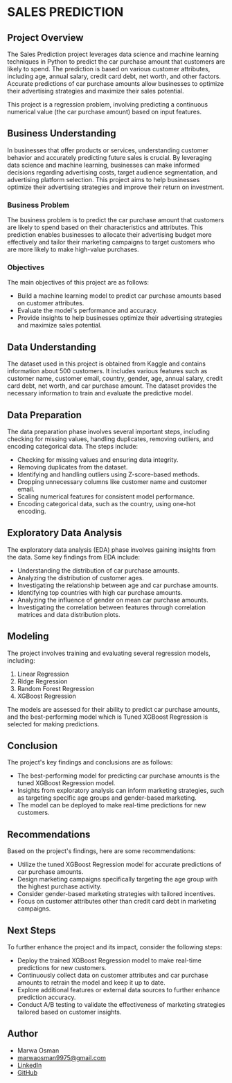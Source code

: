 # **SALES PREDICTION**

## **Project Overview**

The Sales Prediction project leverages data science and machine learning techniques in Python to predict the car purchase amount that customers are likely to spend. The prediction is based on various customer attributes, including age, annual salary, credit card debt, net worth, and other factors. Accurate predictions of car purchase amounts allow businesses to optimize their advertising strategies and maximize their sales potential.

This project is a regression problem, involving predicting a continuous numerical value (the car purchase amount) based on input features.

## **Business Understanding**

In businesses that offer products or services, understanding customer behavior and accurately predicting future sales is crucial. By leveraging data science and machine learning, businesses can make informed decisions regarding advertising costs, target audience segmentation, and advertising platform selection. This project aims to help businesses optimize their advertising strategies and improve their return on investment.

### **Business Problem**

The business problem is to predict the car purchase amount that customers are likely to spend based on their characteristics and attributes. This prediction enables businesses to allocate their advertising budget more effectively and tailor their marketing campaigns to target customers who are more likely to make high-value purchases.

### **Objectives**

The main objectives of this project are as follows:

- Build a machine learning model to predict car purchase amounts based on customer attributes.
- Evaluate the model's performance and accuracy.
- Provide insights to help businesses optimize their advertising strategies and maximize sales potential.

## **Data Understanding**

The dataset used in this project is obtained from Kaggle and contains information about 500 customers. It includes various features such as customer name, customer email, country, gender, age, annual salary, credit card debt, net worth, and car purchase amount. The dataset provides the necessary information to train and evaluate the predictive model.

## **Data Preparation**

The data preparation phase involves several important steps, including checking for missing values, handling duplicates, removing outliers, and encoding categorical data. The steps include:

- Checking for missing values and ensuring data integrity.
- Removing duplicates from the dataset.
- Identifying and handling outliers using Z-score-based methods.
- Dropping unnecessary columns like customer name and customer email.
- Scaling numerical features for consistent model performance.
- Encoding categorical data, such as the country, using one-hot encoding.

## **Exploratory Data Analysis**

The exploratory data analysis (EDA) phase involves gaining insights from the data. Some key findings from EDA include:

- Understanding the distribution of car purchase amounts.
- Analyzing the distribution of customer ages.
- Investigating the relationship between age and car purchase amounts.
- Identifying top countries with high car purchase amounts.
- Analyzing the influence of gender on mean car purchase amounts.
- Investigating the correlation between features through correlation matrices and data distribution plots.

## **Modeling**

The project involves training and evaluating several regression models, including:

1. Linear Regression
2. Ridge Regression
3. Random Forest Regression
4. XGBoost Regression

The models are assessed for their ability to predict car purchase amounts, and the best-performing model which is Tuned XGBoost Regression is selected for making predictions.

## **Conclusion**

The project's key findings and conclusions are as follows:

- The best-performing model for predicting car purchase amounts is the tuned XGBoost Regression model.
- Insights from exploratory analysis can inform marketing strategies, such as targeting specific age groups and gender-based marketing.
- The model can be deployed to make real-time predictions for new customers.

## **Recommendations**

Based on the project's findings, here are some recommendations:

- Utilize the tuned XGBoost Regression model for accurate predictions of car purchase amounts.
- Design marketing campaigns specifically targeting the age group with the highest purchase activity.
- Consider gender-based marketing strategies with tailored incentives.
- Focus on customer attributes other than credit card debt in marketing campaigns.

## **Next Steps**

To further enhance the project and its impact, consider the following steps:

- Deploy the trained XGBoost Regression model to make real-time predictions for new customers.
- Continuously collect data on customer attributes and car purchase amounts to retrain the model and keep it up to date.
- Explore additional features or external data sources to further enhance prediction accuracy.
- Conduct A/B testing to validate the effectiveness of marketing strategies tailored based on customer insights.

## **Author**
- Marwa Osman
- marwaosman9975@gmail.com
- [LinkedIn](https://www.linkedin.com/in/marwa-osman-00190b222/)
- [GitHub](https://github.com/marwa9975)

